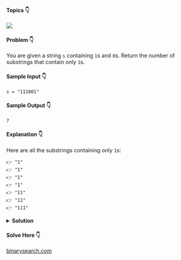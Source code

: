 #### Topics :point_down:
![](https://img.shields.io/badge/-math-wheat)

#### Problem :point_down:
You are given a string `s` containing `1`s and `0`s. Return the number of substrings that contain only `1`s.
#### Sample Input :point_down:
```
s = "111001"
```
#### Sample Output :point_down:
```
7
```
#### Explanation :point_down:
Here are all the substrings containing only `1`s:
```
👉 "1"
👉 "1"
👉 "1"
👉 "1"
👉 "11"
👉 "11"
👉 "111"
```

<details>
<summary><strong>Solution</strong></summary>

#### Python :point_down:
```py
def solve(s):
    c = 0
    t = 0
    for i in s:
        if i == '1':
            t += 1
        else:
            c += (t * (t+1))//2
            t = 0

    c += (t * (t+1))//2

    return c
```  
#### Python :point_down:
```py
def solve(s):
    return sum([(len(i) * (len(i)+1))//2 for i in s.split('0')])
```  
#### Time Complexity :point_down:
```
O(n)
```
#### Space Complexity :point_down:
```
O(1)
```
</details>

#### Solve Here :point_down:
[binarysearch.com](https://binarysearch.com/problems/Count-Substrings-With-All-1s)
